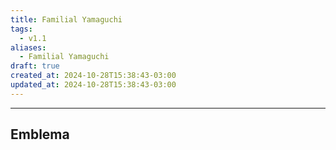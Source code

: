 ```yaml
---
title: Familial Yamaguchi
tags:
  - v1.1
aliases:
  - Familial Yamaguchi
draft: true
created_at: 2024-10-28T15:38:43-03:00
updated_at: 2024-10-28T15:38:43-03:00
---
```



---

## Emblema

